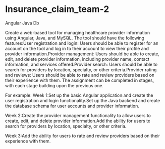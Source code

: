 # Insurance_claim_team-2
Angular Java Db

Create a web-based tool for managing healthcare provider information using Angular, Java, and MySQL. The tool should have the following features:User registration and login: Users should be able to register for an account on the tool and log in to their account to view their profile and provider information.Provider management: Users should be able to create, edit, and delete provider information, including provider name, contact information, and services offered.Provider search: Users should be able to search for providers by location, specialty, or other criteria.Provider rating and reviews: Users should be able to rate and review providers based on their experience with them. The assignment can be completed in stages, with each stage building upon the previous one. 

For example:
Week 1:Set up the basic Angular application and create the user registration and login functionality.Set up the Java backend and create the database schema for user accounts and provider information. 

Week 2:Create the provider management functionality to allow users to create, edit, and delete provider information.Add the ability for users to search for providers by location, specialty, or other criteria.

Week 3:Add the ability for users to rate and review providers based on their experience with them.
